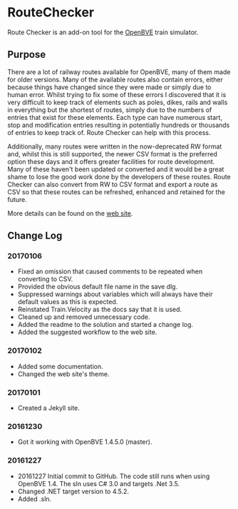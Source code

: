 # RouteChecker

Route Checker is an add-on tool for the [OpenBVE](http://openbve-project.net/) train simulator.

## Purpose

There are a lot of railway routes available for OpenBVE, many of them made for older versions. Many of the available routes also contain errors, either because things have changed since they were made or simply due to human error. Whilst trying to fix some of these errors I discovered that it is very difficult to keep track of elements such as poles, dikes, rails and walls in everything but the shortest of routes, simply due to the numbers of entries that exist for these elements. Each type can have numerous start, stop and modification entries resulting in potentially hundreds or thousands of entries to keep track of. Route Checker can help with this process.

Additionally, many routes were written in the now-deprecated RW format and, whilst this is still supported, the newer CSV format is the preferred option these days and it offers greater facilities for route development. Many of these haven't been updated or converted and it would be a great shame to lose the good work done by the developers of these routes. Route Checker can also convert from RW to CSV format and export a route as CSV so that these routes can be refreshed, enhanced and retained for the future.

More details can be found on the [web site](https://gudbrandr.github.io/RouteChecker/).

## Change Log

### 20170106
* Fixed an omission that caused comments to be repeated when converting to CSV.
* Provided the obvious default file name in the save dlg.
* Suppressed warnings about variables which will always have their default values as this is expected.
* Reinstated Train.Velocity as the docs say that it is used.
* Cleaned up and removed unnecessary code.
* Added the readme to the solution and started a change log.
* Added the suggested workflow to the web site.

### 20170102
* Added some documentation.
* Changed the web site's theme.

### 20170101
* Created a Jekyll site.

### 20161230
* Got it working with OpenBVE 1.4.5.0 (master).

### 20161227
* 20161227 Initial commit to GitHub. The code still runs when using OpenBVE 1.4. The sln uses C# 3.0 and targets .Net 3.5.
* Changed .NET target version to 4.5.2.
* Added .sln.
